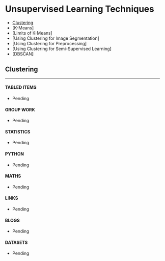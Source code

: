 # Unsupervised Learning Techniques

- [Clustering](#clustering)
- [K-Means]
- [Limits of K-Means]
- [Using Clustering for Image Segmentation]
- [Using Clustering for Preprocessing]
- [Using Clustering for Semi-Supervised Learning]
- [DBSCAN]

## Clustering

___

#### TABLED ITEMS
- Pending

#### GROUP WORK
- Pending

#### STATISTICS
- Pending

#### PYTHON
- Pending

#### MATHS
- Pending

#### LINKS
- Pending

#### BLOGS
- Pending

#### DATASETS
- Pending

